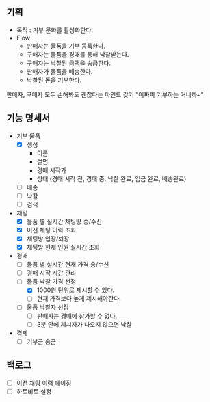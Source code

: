 ## 기획
- 목적 : 기부 문화를 활성화한다.
- Flow
    - 판매자는 물품을 기부 등록한다.
    - 구매자는 물품을 경매를 통해 낙찰받는다.
    - 구매자는 낙찰된 금액을 송금한다.
    - 판매자가 물품을 배송한다.
    - 낙찰된 돈을 기부한다.

판매자, 구매자 모두 손해봐도 괜찮다는 마인드 갖기 "어짜피 기부하는 거니까~"

## 기능 명세서
- 기부 물품
    - [x] 생성
        - 이름
        - 설명
        - 경매 시작가
        - 상태 (경매 시작 전, 경매 중, 낙찰 완료, 입금 완료, 배송완료)
    - [ ] 배송
    - [ ] 낙찰
    - [ ] 검색
- 채팅
    - [x] 물품 별 실시간 채팅방 송/수신
    - [x] 이전 채팅 이력 조회
    - [x] 채팅방 입장/퇴장
    - [x] 채팅방 현재 인원 실시간 조회
- 경매
    - [ ] 물품 별 실시간 현재 가격 송/수신
    - [ ] 경매 시작 시간 관리
    - [ ] 물품 낙찰 가격 선정
        - [x] 1000원 단위로 제시할 수 있다.
        - [ ] 현재 가격보다 높게 제시해야한다.
    - [ ] 물품 낙찰자 선정
        - [ ] 판매자는 경매에 참가할 수 없다.
        - [ ] 3분 안에 제시자가 나오지 않으면 낙찰
- 결제
    - [ ] 기부금 송금

## 백로그
- [ ] 이전 채팅 이력 페이징
- [ ] 하트비트 설정
